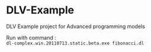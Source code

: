 # DLV-Example

DLV Example project for Advanced programming models

Run with command : <br />
  ```dl-complex.win.20110713.static.beta.exe fibonacci.dl```
